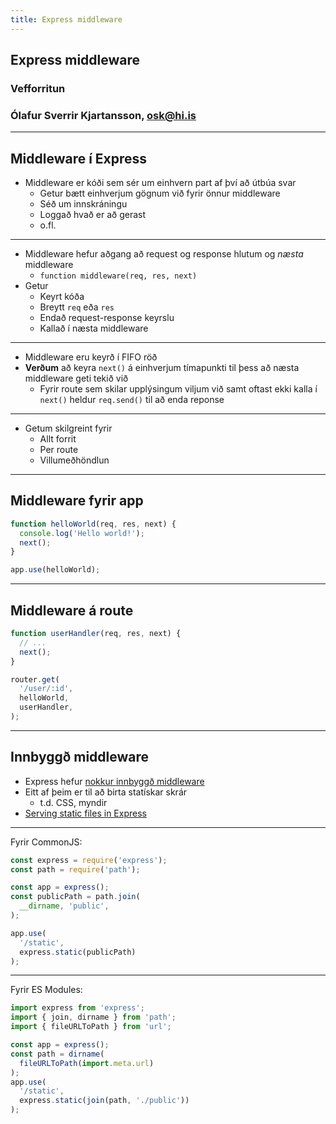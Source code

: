 ```yaml
---
title: Express middleware
---
```


## Express middleware

### Vefforritun

### Ólafur Sverrir Kjartansson, [osk@hi.is](mailto:osk@hi.is)

---

## Middleware í Express

* Middleware er kóði sem sér um einhvern part af því að útbúa svar
  * Getur bætt einhverjum gögnum við fyrir önnur middleware
  * Séð um innskráningu
  * Loggað hvað er að gerast
  * o.fl.

***

* Middleware hefur aðgang að request og response hlutum og _næsta_ middleware
  * `function middleware(req, res, next)`
* Getur
  * Keyrt kóða
  * Breytt `req` eða `res`
  * Endað request-response keyrslu
  * Kallað í næsta middleware

***

* Middleware eru keyrð í FIFO röð
* **Verðum** að keyra `next()` á einhverjum tímapunkti til þess að næsta middleware geti tekið við
  * Fyrir route sem skilar upplýsingum viljum við samt oftast ekki kalla í `next()` heldur `req.send()` til að enda reponse

***

* Getum skilgreint fyrir
  * Allt forrit
  * Per route
  * Villumeðhöndlun

***

## Middleware fyrir app

<!-- eslint-disable no-undef -->

```javascript
function helloWorld(req, res, next) {
  console.log('Hello world!');
  next();
}

app.use(helloWorld);
```

***

## Middleware á route

<!-- eslint-disable no-undef -->

```javascript
function userHandler(req, res, next) {
  // ...
  next();
}

router.get(
  '/user/:id',
  helloWorld,
  userHandler,
);
```

***

## Innbyggð middleware

* Express hefur [nokkur innbyggð middleware](https://expressjs.com/en/guide/using-middleware.html#middleware.built-in)
* Eitt af þeim er til að birta statískar skrár
  * t.d. CSS, myndir
* [Serving static files in Express](https://expressjs.com/en/starter/static-files.html)

***

Fyrir CommonJS:

<!-- eslint-disable import/no-extraneous-dependencies -->

```javascript
const express = require('express');
const path = require('path');

const app = express();
const publicPath = path.join(
  __dirname, 'public',
);

app.use(
  '/static',
  express.static(publicPath)
);
```

***

Fyrir ES Modules:

<!-- eslint-disable import/no-extraneous-dependencies -->

```javascript
import express from 'express';
import { join, dirname } from 'path';
import { fileURLToPath } from 'url';

const app = express();
const path = dirname(
  fileURLToPath(import.meta.url)
);
app.use(
  '/static',
  express.static(join(path, './public'))
);
```
